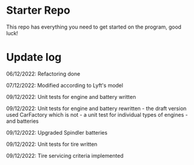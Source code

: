 # Starter Repo
This repo has everything you need to get started on the program, good luck!

# Update log
06/12/2022: Refactoring done

07/12/2022: Modified according to Lyft's model

09/12/2022: Unit tests for engine and battery written

09/12/2022: Unit tests for engine and battery rewritten
            - the draft version used CarFactory which is not
            - a unit test for individual types of engines
            - and batteries

09/12/2022: Upgraded Spindler batteries

09/12/2022: Unit tests for tire written

09/12/2022: Tire servicing criteria implemented
